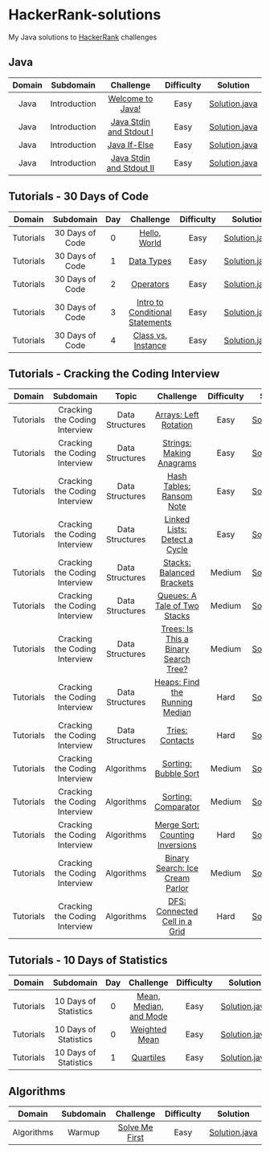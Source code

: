 # HackerRank-solutions

My Java solutions to [HackerRank](https://www.hackerrank.com/) challenges

## Java

| Domain |   Subdomain  |                                         Challenge                                        | Difficulty |                                                                      Solution                                                                      |
|:------:|:------------:|:----------------------------------------------------------------------------------------:|:----------:|:--------------------------------------------------------------------------------------------------------------------------------------------------:|
|  Java  | Introduction | [Welcome to Java!](https://www.hackerrank.com/challenges/welcome-to-java)                |    Easy    |       [Solution.java](https://github.com/rshaghoulian/HackerRank-solutions/blob/master/Java/Introduction/Welcome%20to%20Java!/Solution.java)       |
|  Java  | Introduction | [Java Stdin and Stdout I](https://www.hackerrank.com/challenges/java-stdin-and-stdout-1) |    Easy    |  [Solution.java](https://github.com/rshaghoulian/HackerRank-solutions/blob/master/Java/Introduction/Java%20Stdin%20and%20Stdout%20I/Solution.java) |
|  Java  | Introduction | [Java If-Else](https://www.hackerrank.com/challenges/java-if-else)                       |    Easy    |          [Solution.java](https://github.com/rshaghoulian/HackerRank-solutions/blob/master/Java/Introduction/Java%20If-Else/Solution.java)          |
|  Java  | Introduction | [Java Stdin and Stdout II](https://www.hackerrank.com/challenges/java-stdin-stdout)      |    Easy    | [Solution.java](https://github.com/rshaghoulian/HackerRank-solutions/blob/master/Java/Introduction/Java%20Stdin%20and%20Stdout%20II/Solution.java) |


## Tutorials - 30 Days of Code

|   Domain  |    Subdomain    | Day |                                              Challenge                                             |  Difficulty  |                                                                                       Solution                                                                                      |
|:---------:|:---------------:|:---:|:--------------------------------------------------------------------------------------------------:|:------------:|:-----------------------------------------------------------------------------------------------------------------------------------------------------------------------------------:|
| Tutorials | 30 Days of Code |  0  | [Hello, World](https://www.hackerrank.com/challenges/30-hello-world)                               |     Easy     |            [Solution.java](https://github.com/rshaghoulian/HackerRank-solutions/blob/master/Tutorials/30%20Days%20of%20Code/Day%200%20-%20Hello%2C%20World/Solution.java)           |
| Tutorials | 30 Days of Code |  1  | [Data Types](https://www.hackerrank.com/challenges/30-data-types)                                  |     Easy     |              [Solution.java](https://github.com/rshaghoulian/HackerRank-solutions/blob/master/Tutorials/30%20Days%20of%20Code/Day%201%20-%20Data%20Types/Solution.java)             |
| Tutorials | 30 Days of Code |  2  | [Operators](https://www.hackerrank.com/challenges/30-operators)                                    |     Easy     |               [Solution.java](https://github.com/rshaghoulian/HackerRank-solutions/blob/master/Tutorials/30%20Days%20of%20Code/Day%202%20-%20Operators/Solution.java)               |
| Tutorials | 30 Days of Code |  3  | [Intro to Conditional Statements](https://www.hackerrank.com/challenges/30-conditional-statements) |     Easy     | [Solution.java](https://github.com/rshaghoulian/HackerRank-solutions/blob/master/Tutorials/30%20Days%20of%20Code/Day%203%20-%20Intro%20to%20Conditional%20Statements/Solution.java) |
| Tutorials | 30 Days of Code |  4  | [Class vs. Instance](https://www.hackerrank.com/challenges/30-class-vs-instance)                   |     Easy     |         [Solution.java](https://github.com/rshaghoulian/HackerRank-solutions/blob/master/Tutorials/30%20Days%20of%20Code/Day%204%20-%20Class%20vs.%20Instance/Solution.java)        |


## Tutorials - Cracking the Coding Interview

|   Domain  |           Subdomain           |         Topic         |                                                 Challenge                                                | Difficulty |                                                                                                      Solution                                                                                                      |
|:---------:|:-----------------------------:|:---------------------:|:--------------------------------------------------------------------------------------------------------:|:----------:|:------------------------------------------------------------------------------------------------------------------------------------------------------------------------------------------------------------------:|
| Tutorials | Cracking the Coding Interview |    Data Structures    | [Arrays: Left Rotation](https://www.hackerrank.com/challenges/ctci-array-left-rotation)                  |    Easy    |            [Solution.java](https://github.com/rshaghoulian/HackerRank-solutions/blob/master/Tutorials/Cracking%20the%20Coding%20Interview/Data%20Structures/Arrays%20-%20Left%20Rotation/Solution.java)            |
| Tutorials | Cracking the Coding Interview |    Data Structures    | [Strings: Making Anagrams](https://www.hackerrank.com/challenges/ctci-making-anagrams)                   |    Easy    |           [Solution.java](https://github.com/rshaghoulian/HackerRank-solutions/blob/master/Tutorials/Cracking%20the%20Coding%20Interview/Data%20Structures/Strings%20-%20Making%20Anagrams/Solution.java)          |
| Tutorials | Cracking the Coding Interview |    Data Structures    | [Hash Tables: Ransom Note](https://www.hackerrank.com/challenges/ctci-ransom-note)                       |    Easy    |          [Solution.java](https://github.com/rshaghoulian/HackerRank-solutions/blob/master/Tutorials/Cracking%20the%20Coding%20Interview/Data%20Structures/Hash%20Tables%20-%20Ransom%20Note/Solution.java)         |
| Tutorials | Cracking the Coding Interview |    Data Structures    | [Linked Lists: Detect a Cycle](https://www.hackerrank.com/challenges/ctci-linked-list-cycle)             |    Easy    |       [Solution.java](https://github.com/rshaghoulian/HackerRank-solutions/blob/master/Tutorials/Cracking%20the%20Coding%20Interview/Data%20Structures/Linked%20Lists%20-%20Detect%20a%20Cycle/Solution.java)      |
| Tutorials | Cracking the Coding Interview |    Data Structures    | [Stacks: Balanced Brackets](https://www.hackerrank.com/challenges/ctci-balanced-brackets)                |   Medium   |          [Solution.java](https://github.com/rshaghoulian/HackerRank-solutions/blob/master/Tutorials/Cracking%20the%20Coding%20Interview/Data%20Structures/Stacks%20-%20Balanced%20Brackets/Solution.java)          |
| Tutorials | Cracking the Coding Interview |    Data Structures    | [Queues: A Tale of Two Stacks](https://www.hackerrank.com/challenges/ctci-queue-using-two-stacks)        |   Medium   |      [Solution.java](https://github.com/rshaghoulian/HackerRank-solutions/blob/master/Tutorials/Cracking%20the%20Coding%20Interview/Data%20Structures/Queue%20-%20A%20Tale%20of%20Two%20Stacks/Solution.java)      |
| Tutorials | Cracking the Coding Interview |    Data Structures    | [Trees: Is This a Binary Search Tree?](https://www.hackerrank.com/challenges/ctci-is-binary-search-tree) |   Medium   | [Solution.java](https://github.com/rshaghoulian/HackerRank-solutions/blob/master/Tutorials/Cracking%20the%20Coding%20Interview/Data%20Structures/Trees%20-%20Is%20This%20a%20Binary%20Search%20Tree/Solution.java) |
| Tutorials | Cracking the Coding Interview |    Data Structures    | [Heaps: Find the Running Median](https://www.hackerrank.com/challenges/ctci-find-the-running-median)     |    Hard    |      [Solution.java](https://github.com/rshaghoulian/HackerRank-solutions/blob/master/Tutorials/Cracking%20the%20Coding%20Interview/Data%20Structures/Heaps%20-%20Find%20the%20Running%20Median/Solution.java)     |
| Tutorials | Cracking the Coding Interview |    Data Structures    | [Tries: Contacts](https://www.hackerrank.com/challenges/ctci-contacts)                                   |    Hard    |                [Solution.java](https://github.com/rshaghoulian/HackerRank-solutions/blob/master/Tutorials/Cracking%20the%20Coding%20Interview/Data%20Structures/Tries%20-%20Contacts/Solution.java)                |
| Tutorials | Cracking the Coding Interview |       Algorithms      | [Sorting: Bubble Sort](https://www.hackerrank.com/challenges/ctci-bubble-sort)                           |   Medium   |                [Solution.java](https://github.com/rshaghoulian/HackerRank-solutions/blob/master/Tutorials/Cracking%20the%20Coding%20Interview/Algorithms/Sorting%20-%20Bubble%20Sort/Solution.java)                |
| Tutorials | Cracking the Coding Interview |       Algorithms      | [Sorting: Comparator](https://www.hackerrank.com/challenges/ctci-comparator-sorting)                     |   Medium   |                  [Solution.java](https://github.com/rshaghoulian/HackerRank-solutions/blob/master/Tutorials/Cracking%20the%20Coding%20Interview/Algorithms/Sorting%20-%20Comparator/Solution.java)                 |
| Tutorials | Cracking the Coding Interview |       Algorithms      | [Merge Sort: Counting Inversions](https://www.hackerrank.com/challenges/ctci-merge-sort)                 |    Hard    |          [Solution.java](https://github.com/rshaghoulian/HackerRank-solutions/blob/master/Tutorials/Cracking%20the%20Coding%20Interview/Algorithms/Merge%20Sort%20-%20Counting%20Inversions/Solution.java)         |
| Tutorials | Cracking the Coding Interview |       Algorithms      | [Binary Search: Ice Cream Parlor](https://www.hackerrank.com/challenges/ctci-ice-cream-parlor)           |   Medium   |         [Solution.java](https://github.com/rshaghoulian/HackerRank-solutions/blob/master/Tutorials/Cracking%20the%20Coding%20Interview/Algorithms/Binary%20Search%20-%20Ice%20Cream%20Parlor/Solution.java)        |
| Tutorials | Cracking the Coding Interview |       Algorithms      | [DFS: Connected Cell in a Grid](https://www.hackerrank.com/challenges/ctci-connected-cell-in-a-grid)     |    Hard    |         [Solution.java](https://github.com/rshaghoulian/HackerRank-solutions/blob/master/Tutorials/Cracking%20the%20Coding%20Interview/Algorithms/DFS%20-%20Connected%20Cell%20in%20a%20Grid/Solution.java)        |


## Tutorials - 10 Days of Statistics

|   Domain  |       Subdomain       | Day |                                       Challenge                                      |  Difficulty  |                                                                                       Solution                                                                                       |
|:---------:|:---------------------:|:---:|:------------------------------------------------------------------------------------:|:------------:|:------------------------------------------------------------------------------------------------------------------------------------------------------------------------------------:|
| Tutorials | 10 Days of Statistics |  0  | [Mean, Median, and Mode](https://www.hackerrank.com/challenges/s10-basic-statistics) |     Easy     | [Solution.java](https://github.com/rshaghoulian/HackerRank-solutions/blob/master/Tutorials/10%20Days%20of%20Statistics/Day%200%20-%20Mean%2C%20Median%2C%20and%20Mode/Solution.java) |
| Tutorials | 10 Days of Statistics |  0  | [Weighted Mean](https://www.hackerrank.com/challenges/s10-weighted-mean)             |     Easy     |          [Solution.java](https://github.com/rshaghoulian/HackerRank-solutions/blob/master/Tutorials/10%20Days%20of%20Statistics/Day%200%20-%20Weighted%20Mean/Solution.java)         |
| Tutorials | 10 Days of Statistics |  1  | [Quartiles](https://www.hackerrank.com/challenges/s10-quartiles)                     |     Easy     |             [Solution.java](https://github.com/rshaghoulian/HackerRank-solutions/blob/master/Tutorials/10%20Days%20of%20Statistics/Day%201%20-%20Quartiles/Solution.java)            |


## Algorithms

|   Domain   | Subdomain |                                Challenge                               | Difficulty |                                                               Solution                                                               |
|:----------:|:---------:|:----------------------------------------------------------------------:|:----------:|:------------------------------------------------------------------------------------------------------------------------------------:|
| Algorithms |   Warmup  | [Solve Me First](https://www.hackerrank.com/challenges/solve-me-first) |    Easy    | [Solution.java](https://github.com/rshaghoulian/HackerRank-solutions/blob/master/Algorithms/Warmup/Solve%20Me%20First/Solution.java) |
